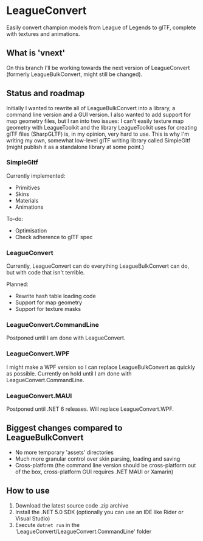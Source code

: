 # LeagueConvert

Easily convert champion models from League of Legends to glTF, complete with
textures and animations.

## What is 'vnext'

On this branch I'll be working towards the next version of LeagueConvert
(formerly LeagueBulkConvert, might still be changed).

## Status and roadmap

Initially I wanted to rewrite all of LeagueBulkConvert into a library, a command
line version and a GUI version. I also wanted to add support for map geometry
files, but I ran into two issues: I can't easily texture map geometry with
LeagueToolkit and the library LeagueToolkit uses for creating glTF files
(SharpGLTF) is, in my opinion, very hard to use. This is why I'm writing my own,
somewhat low-level glTF writing library called SimpleGltf (might publish it as
a standalone library at some point.)

### SimpleGltf

Currently implemented:
* Primitives
* Skins
* Materials
* Animations

To-do:

* Optimisation
* Check adherence to glTF spec

### LeagueConvert

Currently, LeagueConvert can do everything LeagueBulkConvert can do, but with
code that isn't terrible.

Planned:

* Rewrite hash table loading code
* Support for map geometry
* Support for texture masks

### LeagueConvert.CommandLine

Postponed until I am done with LeagueConvert.

### LeagueConvert.WPF

I might make a WPF version so I can replace LeagueBulkConvert as quickly as
possible. Currently on hold until I am done with LeagueConvert.CommandLine.

### LeagueConvert.MAUI

Postponed until .NET 6 releases. Will replace LeagueConvert.WPF.

## Biggest changes compared to LeagueBulkConvert

* No more temporary 'assets' directories
* Much more granular control over skin parsing, loading and saving
* Cross-platform (the command line version should be cross-platform out of the
  box, cross-platform GUI requires .NET MAUI or Xamarin)

## How to use

1. Download the latest source code .zip archive
2. Install the .NET 5.0 SDK (optionally you can use an IDE like Rider or
Visual Studio)
3. Execute `dotnet run` in the 'LeagueConvert/LeagueConvert.CommandLine' folder
